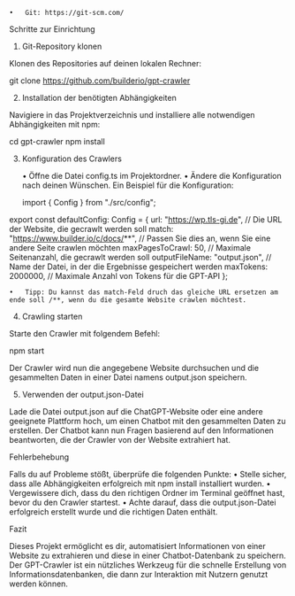 	•	Git: https://git-scm.com/

Schritte zur Einrichtung

1. Git-Repository klonen

Klonen des Repositories auf deinen lokalen Rechner:

git clone https://github.com/builderio/gpt-crawler


2. Installation der benötigten Abhängigkeiten

Navigiere in das Projektverzeichnis und installiere alle notwendigen Abhängigkeiten mit npm:

cd gpt-crawler
npm install

3. Konfiguration des Crawlers

	•	Öffne die Datei config.ts im Projektordner.
	•	Ändere die Konfiguration nach deinen Wünschen. Ein Beispiel für die Konfiguration:

    import { Config } from "./src/config";

export const defaultConfig: Config = {
  url: "https://wp.tls-gi.de",  // Die URL der Website, die gecrawlt werden soll
  match: "https://www.builder.io/c/docs/**",  // Passen Sie dies an, wenn Sie eine andere Seite crawlen möchten
  maxPagesToCrawl: 50,  // Maximale Seitenanzahl, die gecrawlt werden soll
  outputFileName: "output.json",  // Name der Datei, in der die Ergebnisse gespeichert werden
  maxTokens: 2000000,  // Maximale Anzahl von Tokens für die GPT-API
};

	•	Tipp: Du kannst das match-Feld druch das gleiche URL ersetzen am ende soll /**, wenn du die gesamte Website crawlen möchtest.


4. Crawling starten

Starte den Crawler mit folgendem Befehl:

npm start


Der Crawler wird nun die angegebene Website durchsuchen und die gesammelten Daten in einer Datei namens output.json speichern.

5. Verwenden der output.json-Datei

Lade die Datei output.json auf die ChatGPT-Website oder eine andere geeignete Plattform hoch, um einen Chatbot mit den gesammelten Daten zu erstellen. Der Chatbot kann nun Fragen basierend auf den Informationen beantworten, die der Crawler von der Website extrahiert hat.

Fehlerbehebung

Falls du auf Probleme stößt, überprüfe die folgenden Punkte:
	•	Stelle sicher, dass alle Abhängigkeiten erfolgreich mit npm install installiert wurden.
	•	Vergewissere dich, dass du den richtigen Ordner im Terminal geöffnet hast, bevor du den Crawler startest.
	•	Achte darauf, dass die output.json-Datei erfolgreich erstellt wurde und die richtigen Daten enthält.

Fazit

Dieses Projekt ermöglicht es dir, automatisiert Informationen von einer Website zu extrahieren und diese in einer Chatbot-Datenbank zu speichern. Der GPT-Crawler ist ein nützliches Werkzeug für die schnelle Erstellung von Informationsdatenbanken, die dann zur Interaktion mit Nutzern genutzt werden können.